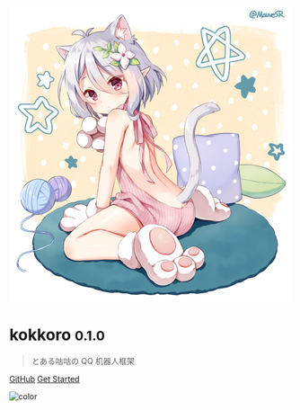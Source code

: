 ![logo](images/74237509.jpg ':size=20%')

# kokkoro <small>0.1.0</small>

> とある咕咕の QQ 机器人框架

[GitHub](https://github.com/kokkorojs/kokkoro/)
[Get Started](guide/start)

![color](#ffffff)